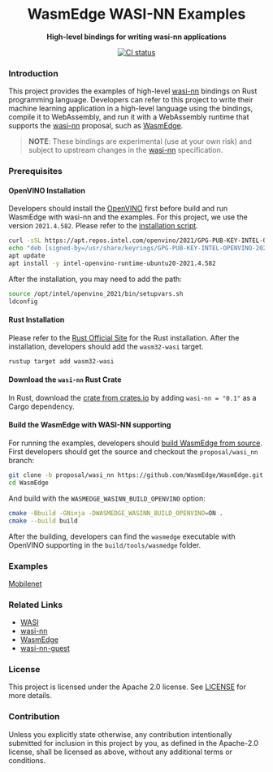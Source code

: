 <div align="center">
  <h1>WasmEdge WASI-NN Examples</h1>

  <p><strong>High-level bindings for writing wasi-nn applications</strong></p>

  <p>
    <a href="https://github.com/second-state/WasmEdge-WASINN-examples/actions?query=workflow%3ACI++">
      <img src="https://github.com/second-state/WasmEdge-WASINN-examples/actions/workflows/build.yaml/badge.svg" alt="CI status"/>
    </a>
  </p>
</div>

### Introduction

This project provides the examples of high-level [wasi-nn] bindings on Rust programming language. Developers can refer to this project to write their machine learning application in a high-level language using the bindings, compile it to WebAssembly, and run it with a WebAssembly runtime that supports the [wasi-nn] proposal, such as [WasmEdge].

> __NOTE__: These bindings are experimental (use at your own risk) and subject to upstream changes in the [wasi-nn] specification.

### Prerequisites

#### OpenVINO Installation

Developers should install the [OpenVINO] first before build and run WasmEdge with wasi-nn and the examples.
For this project, we use the version `2021.4.582`. Please refer to the [installation script](scripts/install_openvino.sh).

```bash
curl -sSL https://apt.repos.intel.com/openvino/2021/GPG-PUB-KEY-INTEL-OPENVINO-2021 | gpg --dearmor > /usr/share/keyrings/GPG-PUB-KEY-INTEL-OPENVINO-2021.gpg
echo "deb [signed-by=/usr/share/keyrings/GPG-PUB-KEY-INTEL-OPENVINO-2021.gpg] https://apt.repos.intel.com/openvino/2021 all main" | tee /etc/apt/sources.list.d/intel-openvino-2021.list
apt update
apt install -y intel-openvino-runtime-ubuntu20-2021.4.582
```

After the installation, you may need to add the path:

```bash
source /opt/intel/openvino_2021/bin/setupvars.sh
ldconfig
```

[OpenVINO]: https://www.intel.com/content/www/us/en/developer/tools/openvino-toolkit/overview.html

#### Rust Installation

Please refer to the [Rust Official Site](https://www.rust-lang.org/tools/install) for the Rust installation.
After the installation, developers should add the `wasm32-wasi` target.

```bash
rustup target add wasm32-wasi
```

#### Download the `wasi-nn` Rust Crate

In Rust, download the [crate from crates.io][crates.io] by adding `wasi-nn = "0.1"` as a Cargo dependency.

[crates.io]: https://crates.io/crates/wasi-nn

#### Build the WasmEdge with WASI-NN supporting

For running the examples, developers should [build WasmEdge from source](https://wasmedge.org/book/en/extend/build.html).
First developers should get the source and checkout the `proposal/wasi_nn` branch:

```bash
git clone -b proposal/wasi_nn https://github.com/WasmEdge/WasmEdge.git
cd WasmEdge
```

And build with the `WASMEDGE_WASINN_BUILD_OPENVINO` option:

```bash
cmake -Bbuild -GNinja -DWASMEDGE_WASINN_BUILD_OPENVINO=ON .
cmake --build build
```

After the building, developers can find the `wasmedge` executable with OpenVINO supporting in the `build/tools/wasmedge` folder.

### Examples

[Mobilenet](mobilenet)

### Related Links

- [WASI]
- [wasi-nn]
- [WasmEdge]
- [wasi-nn-guest](https://github.com/radu-matei/wasi-nn-guest)

[WasmEdge]: https://wasmedge.org/
[wasi-nn]: https://github.com/WebAssembly/wasi-nn
[WASI]: https://github.com/WebAssembly/WASI

### License

This project is licensed under the Apache 2.0 license. See [LICENSE](LICENSE) for more details.

### Contribution

Unless you explicitly state otherwise, any contribution intentionally submitted for inclusion in this project by you, as defined in the Apache-2.0 license, shall be licensed as above, without any additional terms or conditions.
